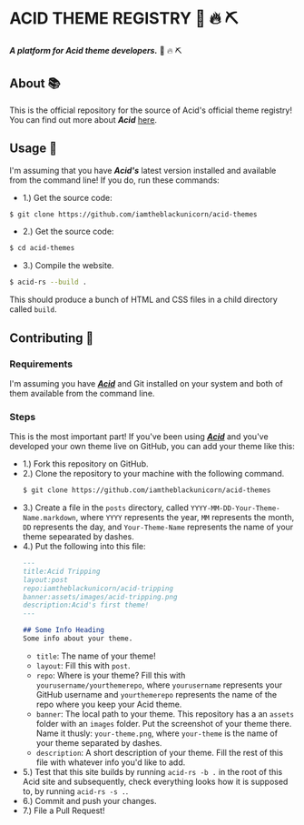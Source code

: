 # ACID THEME REGISTRY :pill: :fire: :pick:

***A platform for Acid theme developers.*** :pill: :fire: :pick:

## About :books:

This is the official repository for the source of Acid's official theme registry! You can find out more about ***Acid*** [here](https://github.com/iamtheblackunicorn/acid).

## Usage :hammer:

I'm assuming that you have ***Acid's*** latest version installed and available from the command line!
If you do, run these commands:

- 1.) Get the source code:

```bash
$ git clone https://github.com/iamtheblackunicorn/acid-themes
```

- 2.) Get the source code:

```bash
$ cd acid-themes
```

- 3.) Compile the website.

```bash
$ acid-rs --build .
```

This should produce a bunch of HTML and CSS files in a child directory called `build`.

## Contributing :scroll:

### Requirements

I'm assuming you have [***Acid***](https://github.com/iamtheblackunicorn/acid) and Git installed on your system and both of them available from the command line.

### Steps

This is the most important part!
If you've been using [***Acid***](https://github.com/iamtheblackunicorn/acid) and you've developed your own theme live on GitHub, you can add your theme like this:

- 1.) Fork this repository on GitHub.
- 2.) Clone the repository to your machine with the following command.
  ```bash
  $ git clone https://github.com/iamtheblackunicorn/acid-themes
  ```
- 3.) Create a file in the `posts` directory, called `YYYY-MM-DD-Your-Theme-Name.markdown`, where `YYYY` represents the year, `MM` represents the month, `DD` represents the day, and `Your-Theme-Name` represents the name of your theme sepearated by dashes.
- 4.) Put the following into this file:
  ```markdown
  ---
  title:Acid Tripping
  layout:post
  repo:iamtheblackunicorn/acid-tripping
  banner:assets/images/acid-tripping.png
  description:Acid's first theme!
  ---

  ## Some Info Heading
  Some info about your theme.
  ```
  - `title`: The name of your theme!
  - `layout`: Fill this with `post`.
  - `repo`: Where is your theme? Fill this with `yourusername/yourthemerepo`, where `yourusername` represents your GitHub username and `yourthemerepo` represents the name of the repo where you keep your Acid theme.
  - `banner`: The local path to your theme. This repository has a an `assets` folder with an `images` folder. Put the screenshot of your theme there. Name it thusly: `your-theme.png`, where `your-theme` is the name of your theme separated by dashes.
  - `description`: A short description of your theme.
  Fill the rest of this file with whatever info you'd like to add.
- 5.) Test that this site builds by running `acid-rs -b .` in the root of this Acid site and subsequently, check everything looks how it is supposed to, by running `acid-rs -s .`.
- 6.) Commit and push your changes.
- 7.) File a Pull Request!
